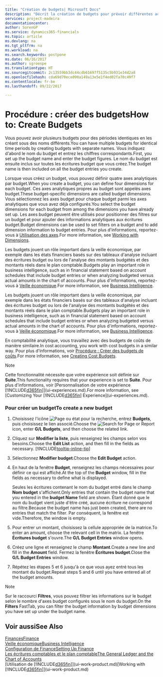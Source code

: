 ```yaml
---
title: "Création de budgets| Microsoft Docs"
description: "Décrit la création de budgets pour prévoir différentes activités financières et affecter des axes analytiques à des fins de veille économique."
services: project-madeira
documentationcenter: 
author: SorenGP
ms.service: dynamics365-financials
ms.topic: article
ms.devlang: na
ms.tgt_pltfrm: na
ms.workload: na
ms.search.keywords: postpone
ms.date: 06/16/2017
ms.author: sgroespe
ms.translationtype: HT
ms.sourcegitcommit: 2c13559bb3dc44cdb61697f5135c5b931e34d2a8
ms.openlocfilehash: cda69d70ece090a149a13e5e1f4ed02fa70c49f7
ms.contentlocale: fr-be
ms.lasthandoff: 09/22/2017

---
```

# <a name="how-to-create--budgets"></a><span data-ttu-id="d4b70-103">Procédure : créer des budgets</span><span class="sxs-lookup"><span data-stu-id="d4b70-103">How to: Create  Budgets</span></span>
<span data-ttu-id="d4b70-104">Vous pouvez avoir plusieurs budgets pour des périodes identiques en les créant sous des noms différents.</span><span class="sxs-lookup"><span data-stu-id="d4b70-104">You can have multiple budgets for identical time periods by creating budgets with separate names.</span></span> <span data-ttu-id="d4b70-105">Vous indiquez d'abord le nom du budget et entrez les chiffres correspondants.</span><span class="sxs-lookup"><span data-stu-id="d4b70-105">First, you set up the budget name and enter the budget figures.</span></span> <span data-ttu-id="d4b70-106">Le nom du budget est ensuite inclus sur toutes les écritures budget que vous créez.</span><span class="sxs-lookup"><span data-stu-id="d4b70-106">The budget name is then included on all the budget entries you create.</span></span>  

 <span data-ttu-id="d4b70-107">Lorsque vous créez un budget, vous pouvez définir quatre axes analytiques par budget.</span><span class="sxs-lookup"><span data-stu-id="d4b70-107">When you create a budget, you can define four dimensions for each budget.</span></span> <span data-ttu-id="d4b70-108">Ces axes analytiques propres au budget sont appelés axes budget.</span><span class="sxs-lookup"><span data-stu-id="d4b70-108">These budget-specific dimensions are called budget dimensions.</span></span> <span data-ttu-id="d4b70-109">Vous sélectionnez les axes budget pour chaque budget parmi les axes analytiques que vous avez déjà configurés.</span><span class="sxs-lookup"><span data-stu-id="d4b70-109">You select the budget dimensions for each budget from among the dimensions you have already set up.</span></span> <span data-ttu-id="d4b70-110">Les axes budget peuvent être utilisés pour positionner des filtres sur un budget et pour ajouter des informations analytiques aux écritures budget.</span><span class="sxs-lookup"><span data-stu-id="d4b70-110">Budget dimensions can be used to set filters on a budget and to add dimension information to budget entries.</span></span> <span data-ttu-id="d4b70-111">Pour plus d'informations, reportez-vous à [Utilisation des axes](finance-dimensions.md).</span><span class="sxs-lookup"><span data-stu-id="d4b70-111">For more information, see [Working with Dimensions](finance-dimensions.md).</span></span>

 <span data-ttu-id="d4b70-112">Les budgets jouent un rôle important dans la veille économique, par exemple dans les états financiers basés sur des tableaux d'analyse incluant des écritures budget ou lors de l'analyse des montants budgétés et des montants réels dans le plan comptable.</span><span class="sxs-lookup"><span data-stu-id="d4b70-112">Budgets play an important role in business intelligence, such as in financial statement based on account schedules that include budget entries or when analyzing budgeted versus actual amounts in the chart of accounts.</span></span> <span data-ttu-id="d4b70-113">Pour plus d'informations, reportez-vous à [Veille économique](bi.md).</span><span class="sxs-lookup"><span data-stu-id="d4b70-113">For more information, see [Business Intelligence](bi.md).</span></span>

 <span data-ttu-id="d4b70-114">Les budgets jouent un rôle important dans la veille économique, par exemple dans les états financiers basés sur des tableaux d'analyse incluant des écritures budget ou lors de l'analyse des montants budgétés et des montants réels dans le plan comptable.</span><span class="sxs-lookup"><span data-stu-id="d4b70-114">Budgets play an important role in business intelligence, such as in financial statement based on account schedules that include budget entries or when analyzing budgeted versus actual amounts in the chart of accounts.</span></span> <span data-ttu-id="d4b70-115">Pour plus d'informations, reportez-vous à [Veille économique](bi.md).</span><span class="sxs-lookup"><span data-stu-id="d4b70-115">For more information, see [Business Intelligence](bi.md).</span></span>

<span data-ttu-id="d4b70-116">En comptabilité analytique, vous travaillez avec des budgets de coûts de manière similaire.</span><span class="sxs-lookup"><span data-stu-id="d4b70-116">In cost accounting, you work with cost budgets in a similar way.</span></span> <span data-ttu-id="d4b70-117">Pour plus d'informations, voir [Procédure : Créer des budgets de coûts](finance-create-cost-budgets.md).</span><span class="sxs-lookup"><span data-stu-id="d4b70-117">For more information, see [Creating Cost Budgets](finance-create-cost-budgets.md).</span></span>    

 > [!NOTE]  
>   <span data-ttu-id="d4b70-118">Cette fonctionnalité nécessite que votre expérience soit définie sur **Suite**.</span><span class="sxs-lookup"><span data-stu-id="d4b70-118">This functionality requires that your experience is set to **Suite**.</span></span> <span data-ttu-id="d4b70-119">Pour plus d'informations, voir [Personnalisation de votre expérience [!INCLUDE[d365fin](includes/d365fin_md.md)]](ui-experiences.md).</span><span class="sxs-lookup"><span data-stu-id="d4b70-119">For more information, see [Customizing Your [!INCLUDE[d365fin](includes/d365fin_md.md)] Experience](ui-experiences.md).</span></span>  

### <a name="to-create-a-new-budget"></a><span data-ttu-id="d4b70-120">Pour créer un budget</span><span class="sxs-lookup"><span data-stu-id="d4b70-120">To create a new budget</span></span>  

1. <span data-ttu-id="d4b70-121">Choisissez l'icône ![Page ou état pour la recherche](media/ui-search/search_small.png "icône Page ou état pour la recherche"), entrez **Budgets**, puis choisissez le lien associé.</span><span class="sxs-lookup"><span data-stu-id="d4b70-121">Choose the ![Search for Page or Report](media/ui-search/search_small.png "Search for Page or Report icon") icon, enter **G/L Budgets**, and then choose the related link.</span></span>  
2. <span data-ttu-id="d4b70-122">Cliquez sur **Modifier la liste**, puis renseignez les champs selon vos besoins.</span><span class="sxs-lookup"><span data-stu-id="d4b70-122">Choose the **Edit List** action, and then fill in the fields as necessary.</span></span> [!INCLUDE[tooltip-inline-tip](includes/tooltip-inline-tip_md.md)]  
3. <span data-ttu-id="d4b70-123">Sélectionnez **Modifier budget**.</span><span class="sxs-lookup"><span data-stu-id="d4b70-123">Choose the **Edit Budget** action.</span></span>
4. <span data-ttu-id="d4b70-124">En haut de la fenêtre **Budget**, renseignez les champs nécessaires pour définir ce qui est affiché.</span><span class="sxs-lookup"><span data-stu-id="d4b70-124">At the top of the **Budget** window, fill in the fields as necessary to define what is displayed.</span></span>  

    <span data-ttu-id="d4b70-125">Seules les écritures contenant le nom du budget entré dans le champ **Nom budget** s'affichent.</span><span class="sxs-lookup"><span data-stu-id="d4b70-125">Only entries that contain the budget name that you entered in the **budget Name** field are shown.</span></span> <span data-ttu-id="d4b70-126">Étant donné que le nom du budget vient juste d'être créé, aucune écriture ne correspond au filtre.</span><span class="sxs-lookup"><span data-stu-id="d4b70-126">Because the budget name has just been created, there are no entries that match the filter.</span></span> <span data-ttu-id="d4b70-127">Par conséquent, la fenêtre est vide.</span><span class="sxs-lookup"><span data-stu-id="d4b70-127">Therefore, the window is empty.</span></span>  
5. <span data-ttu-id="d4b70-128">Pour entrer un montant, choisissez la cellule appropriée de la matrice.</span><span class="sxs-lookup"><span data-stu-id="d4b70-128">To enter an amount, choose the relevant cell in the matrix.</span></span> <span data-ttu-id="d4b70-129">La fenêtre **Écritures budget** s'ouvre.</span><span class="sxs-lookup"><span data-stu-id="d4b70-129">The **G/L Budget Entries** window opens.</span></span>  
6. <span data-ttu-id="d4b70-130">Créez une ligne et renseignez le champ **Montant**.</span><span class="sxs-lookup"><span data-stu-id="d4b70-130">Create a new line and fill in the **Amount** field.</span></span> <span data-ttu-id="d4b70-131">Fermez la fenêtre **Écritures budget**.</span><span class="sxs-lookup"><span data-stu-id="d4b70-131">Close the **G/L Budget Entries** window.</span></span>  
7. <span data-ttu-id="d4b70-132">Répétez les étapes 5 et 6 jusqu'à ce que vous ayez entré tous les montant du budget.</span><span class="sxs-lookup"><span data-stu-id="d4b70-132">Repeat steps 5 and 6 until you have entered all of the budget amounts.</span></span>  

> [!NOTE]  
>  <span data-ttu-id="d4b70-133">Sur le raccourci **Filtres**, vous pouvez filtrer les informations sur le budget selon le nombre d'axes budget configurés sous le nom du budget.</span><span class="sxs-lookup"><span data-stu-id="d4b70-133">On the **Filters** FastTab, you can filter the budget information by budget dimensions you have set up under the budget name.</span></span>   

## <a name="see-also"></a><span data-ttu-id="d4b70-134">Voir aussi</span><span class="sxs-lookup"><span data-stu-id="d4b70-134">See Also</span></span>
[<span data-ttu-id="d4b70-135">Finances</span><span class="sxs-lookup"><span data-stu-id="d4b70-135">Finance</span></span>](finance.md)  
[<span data-ttu-id="d4b70-136">Veille économique</span><span class="sxs-lookup"><span data-stu-id="d4b70-136">Business Intelligence</span></span>](bi.md)  
[<span data-ttu-id="d4b70-137">Configuration de Finance</span><span class="sxs-lookup"><span data-stu-id="d4b70-137">Setting Up Finance</span></span>](finance-setup-finance.md)  
[<span data-ttu-id="d4b70-138">Les écritures comptables et le plan comptable</span><span class="sxs-lookup"><span data-stu-id="d4b70-138">The General Ledger and the Chart of Accounts</span></span>](finance-general-ledger.md)  
<span data-ttu-id="d4b70-139">[Utilisation de [!INCLUDE[d365fin](includes/d365fin_md.md)]](ui-work-product.md)</span><span class="sxs-lookup"><span data-stu-id="d4b70-139">[Working with [!INCLUDE[d365fin](includes/d365fin_md.md)]](ui-work-product.md)</span></span>  

